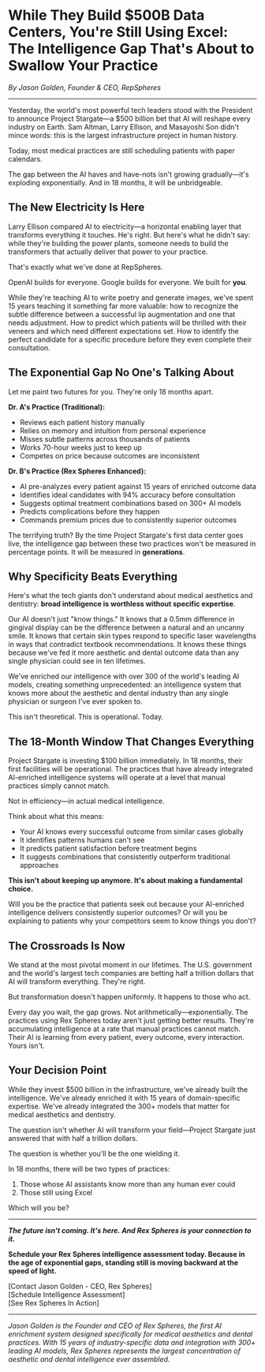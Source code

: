 # While They Build $500B Data Centers, You're Still Using Excel: The Intelligence Gap That's About to Swallow Your Practice

*By Jason Golden, Founder & CEO, RepSpheres*

---

Yesterday, the world's most powerful tech leaders stood with the President to announce Project Stargate—a $500 billion bet that AI will reshape every industry on Earth. Sam Altman, Larry Ellison, and Masayoshi Son didn't mince words: this is the largest infrastructure project in human history.

Today, most medical practices are still scheduling patients with paper calendars.

The gap between the AI haves and have-nots isn't growing gradually—it's exploding exponentially. And in 18 months, it will be unbridgeable.

## The New Electricity Is Here

Larry Ellison compared AI to electricity—a horizontal enabling layer that transforms everything it touches. He's right. But here's what he didn't say: while they're building the power plants, someone needs to build the transformers that actually deliver that power to your practice.

That's exactly what we've done at RepSpheres.

OpenAI builds for everyone. Google builds for everyone. We built for **you**.

While they're teaching AI to write poetry and generate images, we've spent 15 years teaching it something far more valuable: how to recognize the subtle difference between a successful lip augmentation and one that needs adjustment. How to predict which patients will be thrilled with their veneers and which need different expectations set. How to identify the perfect candidate for a specific procedure before they even complete their consultation.

## The Exponential Gap No One's Talking About

Let me paint two futures for you. They're only 18 months apart.

**Dr. A's Practice (Traditional):**
- Reviews each patient history manually
- Relies on memory and intuition from personal experience
- Misses subtle patterns across thousands of patients
- Works 70-hour weeks just to keep up
- Competes on price because outcomes are inconsistent

**Dr. B's Practice (Rex Spheres Enhanced):**
- AI pre-analyzes every patient against 15 years of enriched outcome data
- Identifies ideal candidates with 94% accuracy before consultation
- Suggests optimal treatment combinations based on 300+ AI models
- Predicts complications before they happen
- Commands premium prices due to consistently superior outcomes

The terrifying truth? By the time Project Stargate's first data center goes live, the intelligence gap between these two practices won't be measured in percentage points. It will be measured in **generations**.

## Why Specificity Beats Everything

Here's what the tech giants don't understand about medical aesthetics and dentistry: **broad intelligence is worthless without specific expertise**.

Our AI doesn't just "know things." It knows that a 0.5mm difference in gingival display can be the difference between a natural and an uncanny smile. It knows that certain skin types respond to specific laser wavelengths in ways that contradict textbook recommendations. It knows these things because we've fed it more aesthetic and dental outcome data than any single physician could see in ten lifetimes.

We've enriched our intelligence with over 300 of the world's leading AI models, creating something unprecedented: an intelligence system that knows more about the aesthetic and dental industry than any single physician or surgeon I've ever spoken to.

This isn't theoretical. This is operational. Today.

## The 18-Month Window That Changes Everything

Project Stargate is investing $100 billion immediately. In 18 months, their first facilities will be operational. The practices that have already integrated AI-enriched intelligence systems will operate at a level that manual practices simply cannot match.

Not in efficiency—in actual medical intelligence.

Think about what this means:
- Your AI knows every successful outcome from similar cases globally
- It identifies patterns humans can't see
- It predicts patient satisfaction before treatment begins
- It suggests combinations that consistently outperform traditional approaches

**This isn't about keeping up anymore. It's about making a fundamental choice.**

Will you be the practice that patients seek out because your AI-enriched intelligence delivers consistently superior outcomes? Or will you be explaining to patients why your competitors seem to know things you don't?

## The Crossroads Is Now

We stand at the most pivotal moment in our lifetimes. The U.S. government and the world's largest tech companies are betting half a trillion dollars that AI will transform everything. They're right.

But transformation doesn't happen uniformly. It happens to those who act.

Every day you wait, the gap grows. Not arithmetically—exponentially. The practices using Rex Spheres today aren't just getting better results. They're accumulating intelligence at a rate that manual practices cannot match. Their AI is learning from every patient, every outcome, every interaction. Yours isn't.

## Your Decision Point

While they invest $500 billion in the infrastructure, we've already built the intelligence. We've already enriched it with 15 years of domain-specific expertise. We've already integrated the 300+ models that matter for medical aesthetics and dentistry.

The question isn't whether AI will transform your field—Project Stargate just answered that with half a trillion dollars.

The question is whether you'll be the one wielding it.

In 18 months, there will be two types of practices:
1. Those whose AI assistants know more than any human ever could
2. Those still using Excel

Which will you be?

---

***The future isn't coming. It's here. And Rex Spheres is your connection to it.***

**Schedule your Rex Spheres intelligence assessment today. Because in the age of exponential gaps, standing still is moving backward at the speed of light.**

[Contact Jason Golden - CEO, Rex Spheres]  
[Schedule Intelligence Assessment]  
[See Rex Spheres In Action]

---

*Jason Golden is the Founder and CEO of Rex Spheres, the first AI enrichment system designed specifically for medical aesthetics and dental practices. With 15 years of industry-specific data and integration with 300+ leading AI models, Rex Spheres represents the largest concentration of aesthetic and dental intelligence ever assembled.*